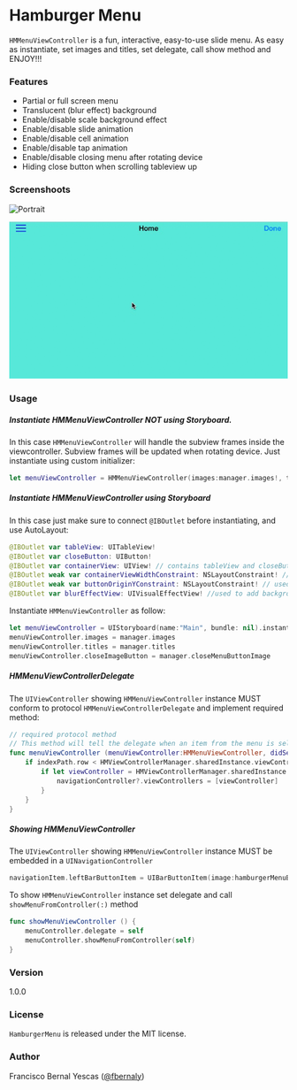 # Hamburger Menu

`HMMenuViewController` is a fun, interactive, easy-to-use slide menu. As easy as instantiate, set images and titles, set delegate, call show method and ENJOY!!!

### Features

* Partial or full screen menu
* Translucent (blur effect) background
* Enable/disable scale background effect 
* Enable/disable slide animation
* Enable/disable cell animation
* Enable/disable tap animation
* Enable/disable closing menu after rotating device
* Hiding close button when scrolling tableview up

### Screenshoots

![Portrait](HMPortrait.gif)

![Landscape](HMLandscape.gif)

### Usage

##### Instantiate HMMenuViewController NOT using Storyboard. 

In this case `HMMenuViewController` will handle the subview frames inside the viewcontroller. Subview frames will be updated when rotating device. Just instantiate using custom initializer:

```swift
let menuViewController = HMMenuViewController(images:manager.images!, titles:manager.titles!, closeImageButton:manager.closeMenuButtonImage!)
```

##### Instantiate HMMenuViewController using Storyboard

In this case just make sure to connect `@IBOutlet` before instantiating, and use AutoLayout:

```swift
@IBOutlet var tableView: UITableView!
@IBOutlet var closeButton: UIButton!
@IBOutlet var containerView: UIView! // contains tableView and closeButton, added as a subView of self.view
@IBOutlet weak var containerViewWidthConstraint: NSLayoutConstraint! // used to animate containerView sliding
@IBOutlet weak var buttonOriginYConstraint: NSLayoutConstraint! // used to animate hiding closeButton when scrolling tableView up
@IBOutlet var blurEffectView: UIVisualEffectView! //used to add background blur effect
```

Instantiate `HMMenuViewController` as follow:

```swift
let menuViewController = UIStoryboard(name:"Main", bundle: nil).instantiateViewControllerWithIdentifier("MenuController") as! HMMenuViewController
menuViewController.images = manager.images
menuViewController.titles = manager.titles
menuViewController.closeImageButton = manager.closeMenuButtonImage
```

##### HMMenuViewControllerDelegate

The `UIViewController` showing `HMMenuViewController` instance MUST conform to protocol `HMMenuViewControllerDelegate` and implement required method:

```swift
// required protocol method
// This method will tell the delegate when an item from the menu is selected.
func menuViewController (menuViewController:HMMenuViewController, didSelectItemAtIndexPath indexPath:NSIndexPath) {
    if indexPath.row < HMViewControllerManager.sharedInstance.viewControllers?.count {
        if let viewController = HMViewControllerManager.sharedInstance.viewControllers?.objectAtIndex(indexPath.row) as? UIViewController {
            navigationController?.viewControllers = [viewController]
        }
    }
}
```

##### Showing HMMenuViewController

The `UIViewController` showing `HMMenuViewController` instance MUST be embedded in a `UINavigationController`

```swift
navigationItem.leftBarButtonItem = UIBarButtonItem(image:hamburgerMenuButtonImage, style:.Plain, target:self, action:"showMenuViewController")
```

To show `HMMenuViewController` instance set delegate and call `showMenuFromController(:)` method

```swift
func showMenuViewController () {
    menuController.delegate = self
    menuController.showMenuFromController(self)
}
```

### Version

1.0.0

### License

`HamburgerMenu` is released under the MIT license.

### Author

Francisco Bernal Yescas ([@fbernaly](http://twitter.com/fbernaly))

